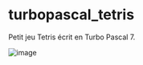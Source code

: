 # turbopascal_tetris

Petit jeu Tetris écrit en Turbo Pascal 7.

![image](https://user-images.githubusercontent.com/11842176/146074428-a8bb475a-6f2b-4867-910d-d64c031e717a.png)
